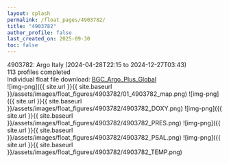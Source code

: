 ```yaml
---
layout: splash
permalink: /float_pages/4903782/
title: "4903782"
author_profile: false
last_created_on: 2025-09-30
toc: false
---
```

 
4903782: Argo Italy (2024-04-28T22:15 to 2024-12-27T03:43)\
113 profiles completed\
Individual float file download: [BGC_Argo_Plus_Global](https://ftp.soest.hawaii.edu/bgc_argo_plus/Individual_Floats/outliers_removed/4903782_Sprof_processed.nc)\
![img-png]({{ site.url }}{{ site.baseurl }}/assets/images/float_figures/4903782/01_4903782_map.png)
![img-png]({{ site.url }}{{ site.baseurl }}/assets/images/float_figures/4903782/4903782_DOXY.png)
![img-png]({{ site.url }}{{ site.baseurl }}/assets/images/float_figures/4903782/4903782_PRES.png)
![img-png]({{ site.url }}{{ site.baseurl }}/assets/images/float_figures/4903782/4903782_PSAL.png)
![img-png]({{ site.url }}{{ site.baseurl }}/assets/images/float_figures/4903782/4903782_TEMP.png)
